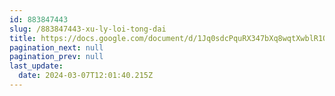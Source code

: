 ```yaml
---
id: 883847443
slug: /883847443-xu-ly-loi-tong-dai
title: https://docs.google.com/document/d/1Jq0sdcPquRX347bXq8wqtXwblR1Og9V4CqsmTZEgZ0I
pagination_next: null
pagination_prev: null
last_update:
  date: 2024-03-07T12:01:40.215Z
---
```


